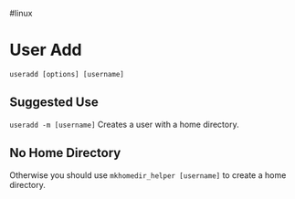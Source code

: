 #linux 

# User Add
`useradd [options] [username]`

## Suggested Use
`useradd -m [username]`
Creates a user with a home directory.
## No Home Directory
Otherwise you should use `mkhomedir_helper [username]` to create a home directory.